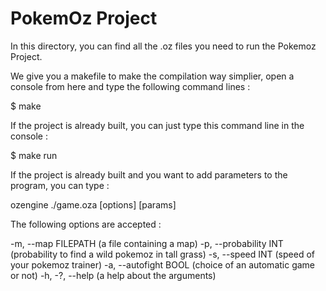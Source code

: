 # PokemOz Project

In this directory, you can find all the .oz files you need to run the
Pokemoz Project.

We give you a makefile to make the compilation way simplier, open a
console from here and type the following command lines :

$ make

If the project is already built, you can just type this command line in
the console :

$ make run

If the project is already built and you want to add parameters to the
program, you can type :

ozengine ./game.oza [options] [params]

The following options are accepted :

-m, --map FILEPATH (a file containing a map)
-p, --probability INT (probability to find a wild pokemoz in tall grass)
-s, --speed INT (speed of your pokemoz trainer)
-a, --autofight BOOL (choice of an automatic game or not)
-h, -?, --help (a help about the arguments)
